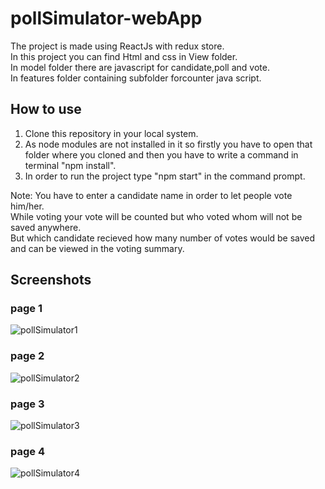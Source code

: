# pollSimulator-webApp
The project is made using ReactJs with redux store.<br>
In this project you can find Html and css in View folder.<br>
In model folder there are javascript for candidate,poll and vote.<br>
In features folder containing subfolder forcounter java script.<br>

## How to use

1. Clone this repository in your local system.<br>
2. As node modules are not installed in it so firstly you have to open that folder where you cloned and then you have to write a command in terminal "npm install".<br>
3. In order to run the project type "npm start" in the command prompt.<br>

Note: You have to enter a candidate name in order to let people vote him/her.<br>
While voting your vote will be counted but who voted whom will not be saved anywhere.<br> 
But which candidate recieved how many number of votes would be saved and can be viewed in the voting summary.<br>

## Screenshots

### page 1

![pollSimulator1](https://user-images.githubusercontent.com/68904166/129946393-059f2578-8864-4695-b298-04788a0feba7.png)

### page 2

![pollSimulator2](https://user-images.githubusercontent.com/68904166/129951907-9bcbd9ad-6d87-4c0e-8b03-a05172e87ec9.png)

### page 3

![pollSimulator3](https://user-images.githubusercontent.com/68904166/129951959-93fa0c58-a2af-4975-aa1e-ffcd29d7017d.png)

### page 4

![pollSimulator4](https://user-images.githubusercontent.com/68904166/129952021-807aab42-4808-479a-a5e3-9aec3b7bb3e1.png)
